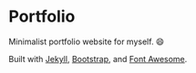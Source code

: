 # Portfolio

Minimalist portfolio website for myself. :smile:

Built with [Jekyll](https://jekyllrb.com/), [Bootstrap](https://getbootstrap.com/), and [Font Awesome](https://fontawesome.com/).